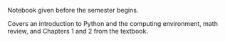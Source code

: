 Notebook given before the semester begins.

Covers an introduction to Python and the computing environment, math review, and Chapters 1 and 2 from the textbook.